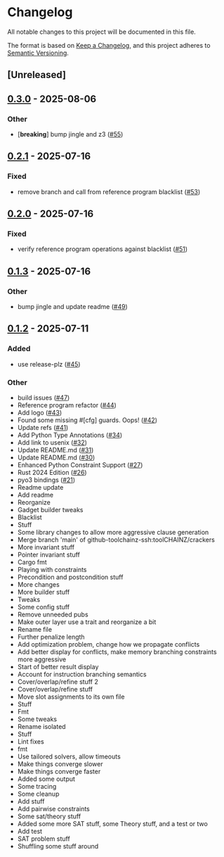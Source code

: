 # Changelog

All notable changes to this project will be documented in this file.

The format is based on [Keep a Changelog](https://keepachangelog.com/en/1.0.0/),
and this project adheres to [Semantic Versioning](https://semver.org/spec/v2.0.0.html).

## [Unreleased]

## [0.3.0](https://github.com/toolCHAINZ/crackers/compare/crackers-v0.2.1...crackers-v0.3.0) - 2025-08-06

### Other

- [**breaking**] bump jingle and z3 ([#55](https://github.com/toolCHAINZ/crackers/pull/55))

## [0.2.1](https://github.com/toolCHAINZ/crackers/compare/crackers-v0.2.0...crackers-v0.2.1) - 2025-07-16

### Fixed

- remove branch and call from reference program blacklist ([#53](https://github.com/toolCHAINZ/crackers/pull/53))

## [0.2.0](https://github.com/toolCHAINZ/crackers/compare/crackers-v0.1.3...crackers-v0.2.0) - 2025-07-16

### Fixed

- verify reference program operations against blacklist ([#51](https://github.com/toolCHAINZ/crackers/pull/51))

## [0.1.3](https://github.com/toolCHAINZ/crackers/compare/crackers-v0.1.2...crackers-v0.1.3) - 2025-07-16

### Other

- bump jingle and update readme ([#49](https://github.com/toolCHAINZ/crackers/pull/49))

## [0.1.2](https://github.com/toolCHAINZ/crackers/compare/crackers-v0.1.1...crackers-v0.1.2) - 2025-07-11

### Added

- use release-plz ([#45](https://github.com/toolCHAINZ/crackers/pull/45))

### Other

- build issues ([#47](https://github.com/toolCHAINZ/crackers/pull/47))
- Reference program refactor ([#44](https://github.com/toolCHAINZ/crackers/pull/44))
- Add logo ([#43](https://github.com/toolCHAINZ/crackers/pull/43))
- Found some missing #[cfg] guards. Oops! ([#42](https://github.com/toolCHAINZ/crackers/pull/42))
- Update refs ([#41](https://github.com/toolCHAINZ/crackers/pull/41))
- Add Python Type Annotations ([#34](https://github.com/toolCHAINZ/crackers/pull/34))
- Add link to usenix ([#32](https://github.com/toolCHAINZ/crackers/pull/32))
- Update README.md ([#31](https://github.com/toolCHAINZ/crackers/pull/31))
- Update README.md ([#30](https://github.com/toolCHAINZ/crackers/pull/30))
- Enhanced Python Constraint Support ([#27](https://github.com/toolCHAINZ/crackers/pull/27))
- Rust 2024 Edition ([#26](https://github.com/toolCHAINZ/crackers/pull/26))
- pyo3 bindings ([#21](https://github.com/toolCHAINZ/crackers/pull/21))
- Readme update
- Add readme
- Reorganize
- Gadget builder tweaks
- Blacklist
- Stuff
- Some library changes to allow more aggressive clause generation
- Merge branch 'main' of github-toolchainz-ssh:toolCHAINZ/crackers
- More invariant stuff
- Pointer invariant stuff
- Cargo fmt
- Playing with constraints
- Precondition and postcondition stuff
- More changes
- More builder stuff
- Tweaks
- Some config stuff
- Remove unneeded pubs
- Make outer layer use a trait and reorganize a bit
- Rename file
- Further penalize length
- Add optimization problem, change how we propagate conflicts
- Add better display for conflicts, make memory branching constraints more aggressive
- Start of better result display
- Account for instruction branching semantics
- Cover/overlap/refine stuff 2
- Cover/overlap/refine stuff
- Move slot assignments to its own file
- Stuff
- Fmt
- Some tweaks
- Rename isolated
- Stuff
- Lint fixes
- fmt
- Use tailored solvers, allow timeouts
- Make things converge slower
- Make things converge faster
- Added some output
- Some tracing
- Some cleanup
- Add stuff
- Add pairwise constraints
- Some sat/theory stuff
- Added some more SAT stuff, some Theory stuff, and a test or two
- Add test
- SAT problem stuff
- Shuffling some stuff around
